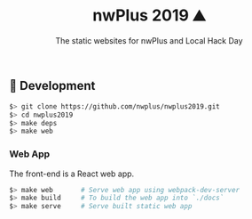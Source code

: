 <h1 align="center">nwPlus 2019 ⛰</h1>
<p align="center">
  The static websites for nwPlus and Local Hack Day
</p>

<br>

## :construction: Development

```bash
$> git clone https://github.com/nwplus/nwplus2019.git
$> cd nwplus2019
$> make deps
$> make web
```

### Web App

The front-end is a React web app.

```bash
$> make web       # Serve web app using webpack-dev-server
$> make build     # To build the web app into `./docs`
$> make serve     # Serve built static web app
```
